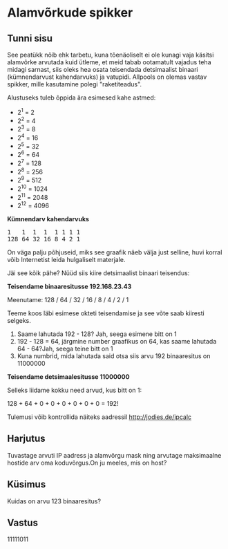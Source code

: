 # Alamvõrkude spikker

## Tunni sisu

See peatükk nõib ehk tarbetu, kuna tõenäoliselt ei ole kunagi vaja käsitsi alamvõrke arvutada kuid ütleme, et meid tabab ootamatult vajadus teha midagi sarnast, siis oleks hea osata teisendada detsimaalist binaari (kümnendarvust kahendarvuks) ja vatupidi. Allpools on olemas vastav spikker, mille kasutamine polegi "raketiteadus".

Alustuseks tuleb õppida ära esimesed kahe astmed:

<ul>
<li>2<sup>1</sup> = 2</li>
<li>2<sup>2</sup> = 4</li>
<li>2<sup>3</sup> = 8</li>
<li>2<sup>4</sup> = 16</li>
<li>2<sup>5</sup> = 32</li>
<li>2<sup>6</sup> = 64</li>
<li>2<sup>7</sup> = 128</li>
<li>2<sup>8</sup> = 256</li>
<li>2<sup>9</sup> = 512</li>
<li>2<sup>10</sup> = 1024</li>
<li>2<sup>11</sup> = 2048</li>
<li>2<sup>12</sup> = 4096</li>
</ul>

<b>Kümnendarv kahendarvuks</b>

<pre>
1   1  1  1  1 1 1 1
128 64 32 16 8 4 2 1
</pre>

On väga palju põhjuseid, miks see graafik näeb välja just selline, huvi korral võib Internetist leida hulgaliselt materjale.

Jäi see kõik pähe? Nüüd siis kiire detsimaalist binaari teisendus:

<b>Teisendame binaaresitusse 192.168.23.43</b>

Meenutame: 128 / 64 / 32 / 16 / 8 / 4 / 2 / 1

Teeme koos läbi esimese okteti teisendamise ja see võte saab kiiresti selgeks.

<ol>
<li>Saame lahutada 192 - 128? Jah, seega esimene bitt on 1</li>
<li>192 - 128 = 64, järgmine number graafikus on 64, kas saame lahutada 64 - 64?Jah, seega teine bitt on 1</li>
<li>Kuna numbrid, mida lahutada said otsa siis arvu 192 binaaresitus on 11000000</li>
</ol>

<b>Teisendame detsimaalesitusse 11000000</b>

Selleks liidame kokku need arvud, kus bitt on 1:

128 + 64 + 0 + 0 + 0 + 0 + 0 + 0 = 192!

Tulemusi võib kontrollida näiteks aadressil <a target="_blank" href="http://jodies.de/ipcalc">http://jodies.de/ipcalc</a>

## Harjutus

Tuvastage arvuti IP aadress ja alamvõrgu mask ning arvutage maksimaalne hostide arv oma koduvõrgus.On ju meeles, mis on host?

## Küsimus

Kuidas on arvu 123 binaaresitus?

## Vastus

11111011

